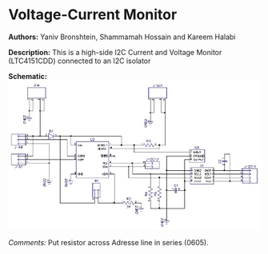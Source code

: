 # Voltage-Current Monitor

__Authors:__ Yaniv Bronshtein, Shammamah Hossain and Kareem Halabi

__Description:__ This is a high-side I2C Current and Voltage Monitor (LTC4151CDD) connected to an I2C isolator

__Schematic:__ ![](voltage-current-monitor_sch_s1.jpg)


_Comments:_ Put resistor across Adresse line in series (0605).
            